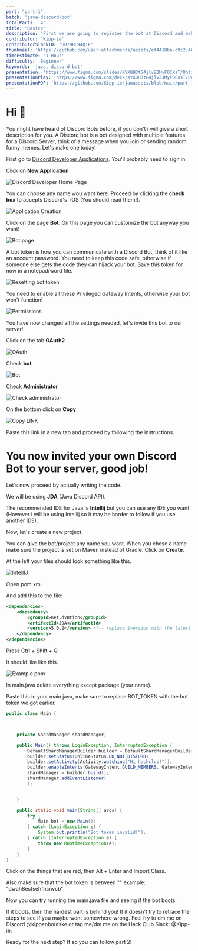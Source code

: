 ```yaml
---
part: "part-1"
batch: 'java-discord-bot'
totalParts: '4'
title: 'Basics'
description: 'First we are going to register the bot at Discord and making the bot run.'
contributor: 'Kipp-ie'
contributorSlackID: 'U07HBU94Q1E'
thumbnail: 'https://github.com/user-attachments/assets/ef4418ba-c9c2-4648-92d5-8df8a198a713'
timeEstimate: '1 Hour'
difficulty: 'Beginner'
keywords: 'java, discord-bot'
presentation: 'https://www.figma.com/slides/XYXBH3tG4jlvZJMyFQCXsT/Untitled?node-id=5-297&t=OpU8bpu74eR06IRE-1'
presentationPlay: 'https://www.figma.com/deck/XYXBH3tG4jlvZJMyFQCXsT/Untitled?node-id=5-117&t=wFGI7lZsBox5fgGX-1&scaling=min-zoom&content-scaling=fixed&page-id=0%3A1'
presentationPDF: 'https://github.com/Kipp-ie/jamassets/blob/main/part-1.pdf'
---
```


# Hi 👋

You might have heard of Discord Bots before, if you don't i will give a short description for you. A Discord bot is a bot designed with multiple features for a Discord Server, think of a message when you join or sending random funny memes. Let's make one today!

First go to [Discord Developer Applications](https://discord.com/developers/applications). You'll probably need to sign in.

Click on **New Application**

![Discord Developer Home Page](https://cloud-6p1pvbaeh-hack-club-bot.vercel.app/0image.png)

You can choose any name wou want here. Proceed by clicking the **check box** to accepts Discord's TOS (You should read them!).

![Application Creation](https://cloud-cqn2d1ojp-hack-club-bot.vercel.app/0image.png)

Click on the page **Bot**. On this page you can customize the bot anyway you want!

![Bot page](https://cloud-ief8tg9tb-hack-club-bot.vercel.app/0image.png)

A bot token is how you can communicate with a Discord Bot, think of it like an account password. You need to keep this code safe, otherwise if someone else gets the code they can hijack your bot. Save this token for now in a notepad/word file.

![Resetting bot token](https://cloud-69uxismjr-hack-club-bot.vercel.app/0image.png)

You need to enable all these Privileged Gateway Intents, otherwise your bot won't function!

![Permissions](https://cloud-j9k09iazm-hack-club-bot.vercel.app/0image.png)

You have now changed all the settings needed, let's invite this bot to our server!

Click on the tab **OAuth2**

![OAuth](https://cloud-4upqdgtaj-hack-club-bot.vercel.app/0image.png)

Check **bot**

![Bot](https://cloud-1y24aht1v-hack-club-bot.vercel.app/0image.png)

Check **Administrator**

![Check administrator](https://cloud-fitsonnil-hack-club-bot.vercel.app/0image.png)

On the bottom click on **Copy**

![Copy LINK](https://cloud-5ze8tu4h1-hack-club-bot.vercel.app/0image.png)

Paste this link in a new tab and proceed by following the instructions.

# You now invited your own Discord Bot to your server, good job!

Let's now proceed by actually writing the code.

We will be using **JDA** (Java Discord API).

The recommended IDE for Java is **Intellij** but you can use any IDE you want (However i will be using Intellij so it may be harder to follow if you use another IDE).

Now, let's create a new project.

You can give the bot/project any name you want. When you chose a name make sure the project is set on Maven instead of Gradle. Click on **Create**.

At the left your files should look something like this.

![IntellIJ](https://cloud-f4tqhukr8-hack-club-bot.vercel.app/0image.png)

Open pom.xml.

And add this to the file:

``` xml
<dependencies>
    <dependency>
        <groupId>net.dv8tion</groupId>
        <artifactId>JDA</artifactId>
        <version>5.0.2</version> <!-- replace $version with the latest version -->
    </dependency>
</dependencies>
```

Press Ctrl + Shift + Q

It should like like this.

![Example pom](https://cloud-8k7a2wspb-hack-club-bot.vercel.app/0image.png)

In main.java delete everything except package (your name).

Paste this in your main.java, make sure to replace BOT_TOKEN with the bot token we got earlier.

``` java
public class Main {



    private ShardManager shardManager;

    public Main() throws LoginException, InterruptedException {
        DefaultShardManagerBuilder builder = DefaultShardManagerBuilder.createDefault(BOT_TOKEN);
        builder.setStatus(OnlineStatus.DO_NOT_DISTURB);
        builder.setActivity(Activity.watching("Hi hackclub!"));
        builder.enableIntents(GatewayIntent.GUILD_MEMBERS, GatewayIntent.GUILD_MESSAGES, GatewayIntent.DIRECT_MESSAGES, GatewayIntent.MESSAGE_CONTENT);
        shardManager = builder.build();
        shardManager.addEventListener(
        );


    }

    public static void main(String[] args) {
        try {
            Main bot = new Main();
        } catch (LoginException e) {
            System.out.println("Bot token invalid!");
        } catch (InterruptedException e) {
            throw new RuntimeException(e);
        }
    }
}
```
Click on the things that are red, then Alt + Enter and Import Class.

Also make sure that the bot token is between "" example: "dwah8esfsehfhsnvcb"

Now you can try running the main.java file and seeing if the bot boots.

If it boots, then the hardest part is behind you! If it doesn't try to retrace the steps to see if you maybe went somewhere wrong. Feel fry to dm me on Discord @kippenboutske or tag me/dm me on the Hack Club Slack: @Kipp-ie.

Ready for the next step? If so you can follow part 2!

















